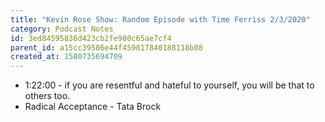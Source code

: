 ```yaml
---
title: "Kevin Rose Show: Random Episode with Time Ferriss 2/3/2020"
category: Podcast Notes
id: 3ed84595836d423cb2fe980c65ae7cf4
parent_id: a15cc39586e44f459817840188118b08
created_at: 1580735694709
---
```


* 1:22:00 - if you are resentful and hateful to yourself, you will be that to others too.
* Radical Acceptance - Tata Brock 
    
